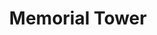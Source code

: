 ---
categories:
- '1960'
- '1980'
events:
- audio_id: sa-rwb-020
  building: Memorial Tower
  categories: memorial-tower
  description: Student Government organized a march to protest NC State's financial
    involvement in South Africa. The "anti-apartheid march" began outside the African
    American Cultural Center (West Dunn) and ended at the Memorial Tower. Approximately
    75 students participated in the march.
  event_decade: '1980'
  event_id: '50'
  excerpt: Student Government organized a march to protest NC State's financial involvement
    in South Africa. The "anti-apartheid march" began outside the African American
    Cultural Center (West Dunn) and ended at the Memorial Tower. Approximately 75
    students participated in the march.
  iiif_crop: null
  image id (orig): '0004516'
  image_caption: null
  image_id: '0004516'
  image_type: null
  redirect_from: /events/55/index.html
  start_date: 01/01/1987
  title: Anti-Apartheid March
  year: '1987'
- audio_id: null
  building: Memorial Tower
  categories: memorial-tower
  description: A group of NC State students joined with students from Shaw University
    to protest racial segregation policies in effect at the State Theater on Salisbury
    Street.
  event_decade: '1960'
  event_id: '96'
  excerpt: A group of NC State students joined with students from Shaw University
    to protest racial segregation policies in effect at the State Theater on Salisbury
    Street.
  iiif_crop: https://iiif.lib.ncsu.edu/iiif/technician-v47n76-1963-05-01_0001/135,2965,1862,2677/full/0/default.jpg
  image id (orig): null
  image_caption: null
  image_id: null
  image_type: Cropped IIIF Image
  redirect_from: null
  start_date: 5/1/1963
  title: Protest over racial segregation
  year: '1963'
lat: '35.786098'
layout: post
lng: '-78.663498'
order: 24
permalink: places/memorial-tower/
place: memorial-tower
title: Memorial Tower

---